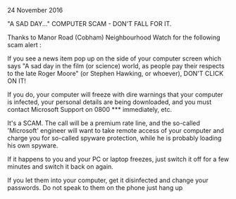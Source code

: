 24 November 2016

"A SAD DAY..." COMPUTER SCAM - DON'T FALL FOR IT.

Thanks to Manor Road (Cobham) Neighbourhood Watch for the following scam alert :

If you see a news item pop up on the side of your computer screen which says "A sad day in the film (or science) world, as people pay their respects to the late Roger Moore" (or Stephen Hawking, or whoever), DON'T CLICK ON IT!

If you do, your computer will freeze with dire warnings that your computer is infected, your personal details are being downloaded, and you must contact Microsoft Support on 0800 \*\*\* immediately, etc.

It's a SCAM. The call will be a premium rate line, and the so-called 'Microsoft' engineer will want to take remote access of your computer and charge you for so-called spyware protection, while he is probably loading his own spyware.

If it happens to you and your PC or laptop freezes, just switch it off for a few minutes and switch it back on again.

If you let them into your computer, get it disinfected and change your passwords. Do not speak to them on the phone just hang up
